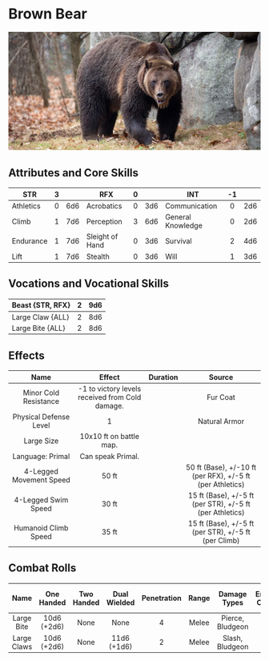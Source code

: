 # Brown Bear

![NotMyImage](BrownBear.png)

## Attributes and Core Skills

| STR       |   3   |       | RFX             |   0   |       | INT               |  -1   |       |
| --------- | :---: | :---: | --------------- | :---: | :---: | ----------------- | :---: | :---: |
| Athletics |   0   |  6d6  | Acrobatics      |   0   |  3d6  | Communication     |   0   |  2d6  |
| Climb     |   1   |  7d6  | Perception      |   3   |  6d6  | General Knowledge |   0   |  2d6  |
| Endurance |   1   |  7d6  | Sleight of Hand |   0   |  3d6  | Survival          |   2   |  4d6  |
| Lift      |   1   |  7d6  | Stealth         |   0   |  3d6  | Will         |   1   |  3d6  |

## Vocations and Vocational Skills

| Beast {STR, RFX} |   2   |  9d6  |
| ---------------- | :---: | :---: |
| Large Claw {ALL} |   2   |  8d6  |
| Large Bite {ALL} |   2   |  8d6  |

## Effects

|          Name           |                     Effect                      | Duration |                          Source                           |
| :---------------------: | :---------------------------------------------: | :------: | :-------------------------------------------------------: |
|  Minor Cold Resistance  | -1 to victory levels received from Cold damage. |          |                         Fur Coat                          |
| Physical Defense Level  |                        1                        |          |                       Natural Armor                       |
|       Large Size        |             10x10 ft on battle map.             |          |                                                           |
|    Language: Primal     |                Can speak Primal.                |          |                                                           |
| 4-Legged Movement Speed |                      50 ft                      |          | 50 ft (Base), +/-10 ft (per RFX), +/-5 ft (per Athletics) |
|   4-Legged Swim Speed   |                      30 ft                      |          | 15 ft (Base), +/-5 ft (per STR), +/-5 ft (per Athletics) |
|  Humanoid Climb Speed   |                      35 ft                      |          |   15 ft (Base), +/-5 ft (per STR), +/-5 ft (per Climb)    |

## Combat Rolls

|    Name     | One<br />Handed  | Two<br />Handed | Dual<br />Wielded | Penetration | Range | Damage<br />Types | Engageable<br />Opponents | Area Of<br />Effect | Resource<br />Class |
| :---------: | :--------------: | :-------------: | :---------------: | :---------: | :---: | :---------------: | :-----------------------: | :-----------------: | :-----------------: |
| Large Bite  | 10d6<br />(+2d6) |      None       |       None        |      4      | Melee | Pierce, Bludgeon  |          Focused          |        None         |        None         |
| Large Claws | 10d6<br />(+2d6) |      None       | 11d6<br />(+1d6)  |      2      | Melee |  Slash, Bludgeon  |           Rapid           |        None         |        None         |
